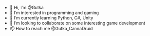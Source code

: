 - 👋 Hi, I’m @Gutka
- 👀 I’m interested in programming and gaming
- 🌱 I’m currently learning Python, C#, Unity
- 💞️ I’m looking to collaborate on some interesting game development
- 📫 How to reach me @Gutka_CannaDruid

<!---
Gutka/Gutka is a ✨ special ✨ repository because its `README.md` (this file) appears on your GitHub profile.
You can click the Preview link to take a look at your changes.
--->
